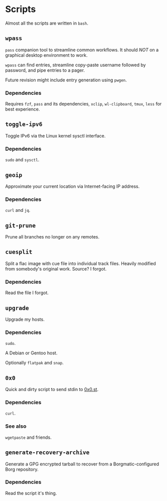 # Scripts

Almost all the scripts are written in `bash`.

## `wpass`

`pass` companion tool to streamline common workflows.  It should _NOT_ on a
graphical desktop environment to work.

`wpass` can find entries, streamline copy-paste username followed by password,
and pipe entries to a pager.

Future revision might include entry generation using `pwgen`.

### Dependencies
Requires `fzf`, `pass` and its dependencies, `xclip`, `wl-clipboard`, `tmux`,
`less` for best experience.

## `toggle-ipv6`

Toggle IPv6 via the Linux kernel sysctl interface.

### Dependencies

`sudo` and `sysctl`.

## `geoip`

Approximate your current location via Internet-facing IP address.

### Dependencies

`curl` and `jq`.

## `git-prune`

Prune all branches no longer on any remotes.

## `cuesplit`

Split a flac image with cue file into individual track files.  Heavily modified
from somebody's original work.  Source?  I forgot.

### Dependencies

Read the file I forgot.

## `upgrade`

Upgrade my hosts.

### Dependencies

`sudo`.

A Debian or Gentoo host.

Optionally `flatpak` and `snap`.

## `0x0`

Quick and dirty script to send stdin to [0x0.st][0x0].

### Dependencies

`curl`.

### See also

`wgetpaste` and friends.

[0x0]: https://0x0.st/

## `generate-recovery-archive`

Generate a GPG encrypted tarball to recover from a Borgmatic-configured Borg
repository.

### Dependencies

Read the script it's thing.
